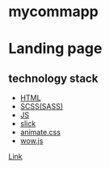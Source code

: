 # mycommapp

<h1>Landing page</h1>

<h2>technology stack</h2>

<ul>
  <li>
    <a href="https://ru.wikipedia.org/wiki/HTML">HTML</a>
  </li>
  <li>
    <a href="https://sass-scss.ru/guide/">SCSS(SASS)</a>
  </li>
  <li>
    <a href="https://developer.mozilla.org/ru/docs/Web/JavaScript">JS</a>
  </li>
  <li>
    <a href="https://kenwheeler.github.io/slick/">slick</a>
  </li>
  <li>
    <a href="https://animate.style/">animate.css</a>
  </li>
  <li>
    <a href="https://wowjs.uk/">wow.js</a>
  </li>
</ul>

<a href="https://deniskakaka.github.io/mycommapp/">Link</a>
